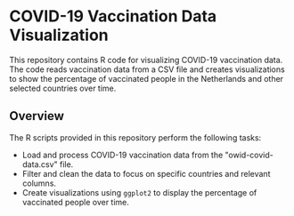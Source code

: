 # COVID-19 Vaccination Data Visualization

This repository contains R code for visualizing COVID-19 vaccination data. The code reads vaccination data from a CSV file and creates visualizations to show the percentage of vaccinated people in the Netherlands and other selected countries over time.

## Overview

The R scripts provided in this repository perform the following tasks:

- Load and process COVID-19 vaccination data from the "owid-covid-data.csv" file.
- Filter and clean the data to focus on specific countries and relevant columns.
- Create visualizations using `ggplot2` to display the percentage of vaccinated people over time.
